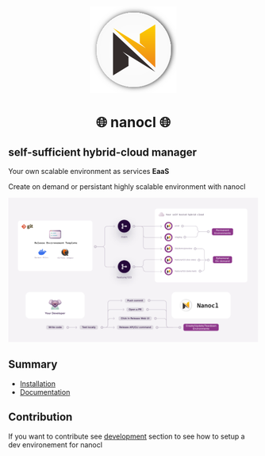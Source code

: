 <div align="center">
  <img
    src="./doc/images/logo.png"
  />
  <h1><strong>🌐 nanocl 🌐</strong></h1>
</div>

<div>
  <h2><strong>self-sufficient hybrid-cloud manager</strong></h2>
  <p>Your own scalable environment as services <strong>EaaS</strong></p>
  <p>Create on demand or persistant highly scalable environment with nanocl</p>
  <img src="./doc/images/infra.png" />
</div>

## Summary

- [Installation](./doc/guides/installation/)
- [Documentation](./doc/)

## Contribution

If you want to contribute see [development](./DEVELOPING.md) section to see how
to setup a dev environement for nanocl

